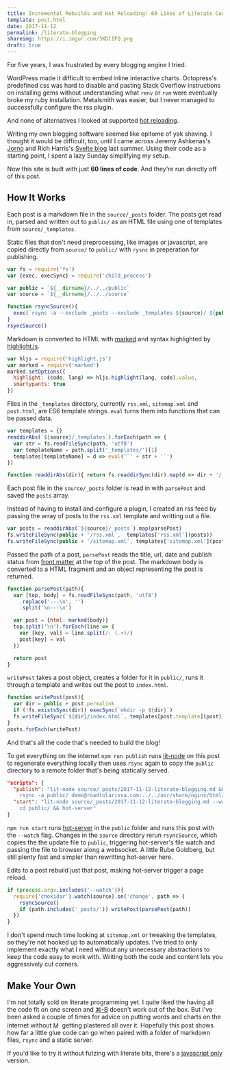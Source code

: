 ```yaml
---
title: Incremental Rebuilds and Hot Reloading: 60 Lines of Literate Code for Static Blogging
template: post.html
date: 2017-11-12
permalink: /literate-blogging
shareimg: https://i.imgur.com/3KDlIFQ.png
draft: true
---
```


For five years, I was frustrated by every blogging engine I tried. 

WordPress made it difficult to embed inline interactive charts. Octopress's predefined css was hard to disable and pasting Stack Overflow instructions on installing gems without understanding what `renv` or `rvm` were eventually broke my ruby installation. Metalsmith was easier, but I never managed to successfully configure the rss plugin.

And none of alternatives I looked at supported [hot reloading](https://roadtolarissa.com/hot-reload).

Writing my own blogging software seemed like epitome of yak shaving. I thought it would be difficult, too,  until I came across Jeremy Ashkenas's [Jorno](http://ashkenas.com/journo/docs/journo.html) and Rich Harris's [Svelte blog](https://github.com/sveltejs/svelte.technology/blob/1fc419a37aa47cc54eaa8e65661bd80894a653b0/scripts/prep/build-blog.js) last summer. Using their code as a starting point, I spent a lazy Sunday simplifying my setup. 

Now this site is built with just **60 lines of code**. And they're run directly off of this post.

<div id='graph'></div>

## How It Works

Each post is a markdown file in the `source/_posts` folder. The posts get read in, parsed and written out to `public/` as an HTML file using one of templates from `source/_templates`.

Static files that don't need preprocessing, like images or javascript, are copied directly from `source/` to `public/` with `rysnc` in preperation for publishing. 

```javascript
var fs = require('fs')
var {exec, execSync} = require('child_process')

var public = `${__dirname}/../../public`
var source = `${__dirname}/../../source`

function rsyncSource(){
  exec(`rsync -a --exclude _posts --exclude _templates ${source}/ ${public}/`)
}
rsyncSource()
```

Markdown is converted to HTML with [marked](https://github.com/markedjs/marked) and syntax highlighted by [highlight.js](). 

```javascript
var hljs = require('highlight.js')
var marked = require('marked')
marked.setOptions({
  highlight: (code, lang) => hljs.highlight(lang, code).value,
  smartypants: true
})
```

Files in the `_templates` directory, currently `rss.xml`, `sitemap.xml` and  `post.html`,  are ES6 template strings.  `eval` turns them into functions that can be passed data. 

```javascript
var templates = {}
readdirAbs(`${source}/_templates`).forEach(path => {
  var str = fs.readFileSync(path, 'utf8')
  var templateName = path.split('_templates/')[1]
  templates[templateName] = d => eval('`' + str + '`')
})

function readdirAbs(dir){ return fs.readdirSync(dir).map(d => dir + '/' + d) }
```

Each post file in the `source/_posts` folder is read in with `parsePost` and saved the `posts` array.

Instead of having to install and configure a plugin, I created an rss feed by passing the array of posts to the `rss.xml` template and writting out a file. 

```javascript
var posts = readdirAbs(`${source}/_posts`).map(parsePost)
fs.writeFileSync(public + '/rss.xml',  templates['rss.xml'](posts))
fs.writeFileSync(public + '/sitemap.xml', templates['sitemap.xml'](posts))
```

Passed the path of a post, `parsePost` reads the title, url, date and publish status from [front matter](https://jekyllrb.com/docs/frontmatter/) at the top of the post. The markdown body is converted to a HTML fragment and an object representing the post is returned.

```javascript
function parsePost(path){
  var [top, body] = fs.readFileSync(path, 'utf8')
    .replace('---\n', '')
    .split('\n---\n')

  var post = {html: marked(body)}
  top.split('\n').forEach(line => {
    var [key, val] = line.split(/: (.+)/)
    post[key] = val
  })

  return post
}
```


`writePost` takes a post object, creates a folder for it in `public/`, runs it through a template and writes out the post to `index.html`. 

```javascript
function writePost(post){
  var dir = public + post.permalink
  if (!fs.existsSync(dir)) execSync(`mkdir -p ${dir}`)
  fs.writeFileSync(`${dir}/index.html`, templates[post.template](post))
}
posts.forEach(writePost)
```

And that's all the code that's needed to build the blog!

To get everything on the internet `npm run publish` runs [lit-node](TKTKT) on this post to regenerate everything locally then uses `rsync` again to copy the `public` directory to a remote folder that's being statically served.

```json
"scripts": {
  "publish": "lit-node source/_posts/2017-11-12-literate-blogging.md && 
    rsync -a public/ demo@roadtolarissa.com:../../usr/share/nginx/html/",
  "start": "lit-node source/_posts/2017-11-12-literate-blogging.md --watch & 
    cd public/ && hot-server"
}
```

`npm run start` runs [hot-server](https://github.com/1wheel/hot-server) in the `public` folder and runs this post with the `--watch` flag. Changes in the `source` directory rerun `rsyncSource`, which copies the the update file to `public`, triggering hot-server's file watch and passing the file to browser along a websocket. A little Rube Goldberg, but still plenty fast and simpler than rewritting hot-server here.  

Edits to a post rebuild just that post, making hot-server trigger a page reload.

```javascript
if (process.argv.includes('--watch')){
  require('chokidar').watch(source).on('change', path => {
    rsyncSource()
    if (path.includes('_posts/')) writePost(parsePost(path))
  })
}
```

I don't spend much time looking at `sitemap.xml` or tweaking the templates, so they're not hooked up to automatically updates. I've tried to only implement exactly what I need without any unnecessary abstractions to keep the code easy to work with. Writing both the code and content lets you aggressively cut corners.

## Make Your Own

I'm not totally sold on literate programming yet. I quite liked the having all the code fit on one screen and [⌘-B](https://www.sublimetext.com/docs/3/build_systems.html) doesn't work out of the box. But I've been asked a couple of times for advice on putting words and charts on the internet without <img src='https://i.imgur.com/J1MBJU6.png' style='height: 1.2em; position: relative; top: 4px;' alt='Medium App Nag'></img> getting plastered all over it. Hopefully this post shows how far a little glue code can go when paired with a folder of markdown files, `rsync` and a static server.

If you'd like to try it without futzing with literate bits, there's a [javascript only](https://github.com/1wheel/roadtolarissa/blob/master/source/literate-blogging/index.js) version.


<link rel="stylesheet" type="text/css" href="style.css">
<script src='../worlds-group-2017/d3_.js'></script>
<script src='../worlds-group-2017/swoopy-drag.js'></script>
<script src='_script.js'></script>


<!-- 

This is that post on every blog about how the blog is set up

i've finally written that blog post about how the blog is set up 

thx everyone

over engineered nicar setup 

This could be risky, but writting both the code and content lets you cut corners.

TODO

- sylink atom to rss

-->